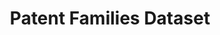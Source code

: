 ---
citation: 'Younge, Kenneth A. and Kuhn, Jeffrey M., Patent-to-Patent Similarity: A
  Vector Space Model (July 30, 2016). Available at SSRN: https://ssrn.com/abstract=2709238
  or http://dx.doi.org/10.2139/ssrn.2709238 '
contributors:
- Kenneth Younge
- Jeffrey Kuhn
cost: None
datasets_and_publications_using_this_dataset: https://ssrn.com/abstract=2709238
description: Patent applicants frequently file groups of patent applications linked
  together by priority claims. These priority claims create families of patent applications
  that share features such as inventors, priority dates, and technical descriptions.
  By analyzing these linkages, each patent can be assigned a family identifier that
  it shares with other patents in the same family. This data set includes two levels
  of family identifiers (clone for near copies, and extended for more attenuated linkages)
  for each patent issued 2005-2014
documentation: https://ssrn.com/abstract=2709238
last_edit: Tue, 29 Apr 2025 18:57:02 GMT
location: https://storage.googleapis.com/jmk_public/Younge-Kuhn_Patent_Families_2017-09-25.csv
maintained_by: Jeff Kuhn
open_access: 'TRUE'
related_publications: https://ssrn.com/abstract=2709238
shortname: patent_families
tags:
- patent family
- similarity
terms_of_use: These datasets are provided to the public  subject to the Creative Commons
  Attribution-NonCommercial-NoDerivatives license. No co‑authorship is required to
  use the data in academic research — please just cite the supporting article.
timeframe: 2005-2014
title: Patent Families Dataset
uuid: eaee5eaa-985b-4ba5-a13a-797d3cfeef1f
versioning: 'FALSE'
---